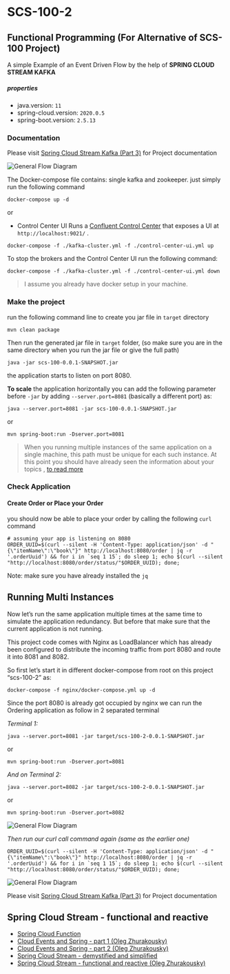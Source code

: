 # SCS-100-2

## Functional Programming (For Alternative of SCS-100 Project)

A simple Example of an Event Driven Flow by the help of **SPRING CLOUD STREAM KAFKA**

##### properties

* java.version: `11`
* spring-cloud.version: `2020.0.5`
* spring-boot.version: `2.5.13`

### Documentation
Please visit [Spring Cloud Stream Kafka (Part 3)](https://tanzu.vmware.com/developer/guides/event-streaming/spring-cloud-stream-kafka-p3/) for Project documentation


![General Flow Diagram](material/kafka-events-intro-1002-1.svg)

The Docker-compose file contains: single kafka and zookeeper. just simply run the following command

```shell
docker-compose up -d
```

or 
- Control Center UI
Runs a [Confluent Control Center](https://docs.confluent.io/platform/current/control-center/index.html) that exposes a UI at `http://localhost:9021/` .

```shell
docker-compose -f ./kafka-cluster.yml -f ./control-center-ui.yml up
```
To stop the brokers and the Control Center UI run the following command:
```shell
docker-compose -f ./kafka-cluster.yml -f ./control-center-ui.yml down
```

> I assume you already have docker setup in your machine.


### Make the project

run the following command line to create you jar file in `target` directory

```shell
mvn clean package
```

Then run the generated jar file in `target` folder, (so make sure you are in the same directory when you run the jar
file or give the full path)

```shell
java -jar scs-100-0.0.1-SNAPSHOT.jar
```

the application starts to listen on port 8080.

**To scale** the application horizontally you can add the following parameter before `-jar` by
adding `--server.port=8081` (basically a different port) as:

```shell
java --server.port=8081 -jar scs-100-0.0.1-SNAPSHOT.jar
```
or
```shell
mvn spring-boot:run -Dserver.port=8081
```

> When you running multiple instances of the same application on a single machine, this path must be unique for each
such instance.
At this point you should have already seen the information about your topics
, [to read more](https://kafka.apache.org/28/documentation/streams/developer-guide/config-streams.html#state-dir)

### Check Application

#### Create Order or Place your Order

you should now be able to place your order by calling the following `curl` command

```shell
# assuming your app is listening on 8080
ORDER_UUID=$(curl --silent -H 'Content-Type: application/json' -d "{\"itemName\":\"book\"}" http://localhost:8080/order | jq -r '.orderUuid') && for i in `seq 1 15`; do sleep 1; echo $(curl --silent "http://localhost:8080/order/status/"$ORDER_UUID); done;
```

Note: make sure you have already installed the `jq`

## Running Multi Instances

Now let’s run the same application multiple times at the same time to simulate the application redundancy. But before
that make sure that the current application is not running.

This project code comes with Nginx as LoadBalancer which has already been configured to distribute the incoming traffic
from port 8080 and route it into 8081 and 8082.

So first let’s start it in different docker-compose from root on this project “scs-100-2” as:

```shell
docker-compose -f nginx/docker-compose.yml up -d
```

Since the port 8080 is already got occupied by nginx we can run the Ordering application as follow in 2 separated
terminal

_Terminal 1:_

```shell
java --server.port=8081 -jar target/scs-100-2-0.0.1-SNAPSHOT.jar
```
or 
```shell
mvn spring-boot:run -Dserver.port=8081
```

_And on Terminal 2:_

```shell
java --server.port=8082 -jar target/scs-100-2-0.0.1-SNAPSHOT.jar
```
or 
```shell
mvn spring-boot:run -Dserver.port=8082
```
![General Flow Diagram](material/kafka-events-intro-1002-3.svg)

_Then run our curl call command again (same as the earlier one)_

```shell
ORDER_UUID=$(curl --silent -H 'Content-Type: application/json' -d "{\"itemName\":\"book\"}" http://localhost:8080/order | jq -r '.orderUuid') && for i in `seq 1 15`; do sleep 1; echo $(curl --silent "http://localhost:8080/order/status/"$ORDER_UUID); done;
```

![General Flow Diagram](material/kafka-events-intro-1002-4.svg)


Please visit [Spring Cloud Stream Kafka (Part 3)](https://tanzu.vmware.com/developer/guides/event-streaming/spring-cloud-stream-kafka-p3/) for Project documentation
## Spring Cloud Stream - functional and reactive
* [Spring Cloud Function](https://spring.io/projects/spring-cloud-function)
* [Cloud Events and Spring - part 1 (Oleg Zhurakousky)](https://spring.io/blog/2020/12/10/cloud-events-and-spring-part-1)
* [Cloud Events and Spring - part 2 (Oleg Zhurakousky)](https://spring.io/blog/2020/12/23/cloud-events-and-spring-part-2)
* [Spring Cloud Stream - demystified and simplified](https://spring.io/blog/2019/10/14/spring-cloud-stream-demystified-and-simplified)
* [Spring Cloud Stream - functional and reactive (Oleg Zhurakousky)](https://spring.io/blog/2019/10/17/spring-cloud-stream-functional-and-reactive)
